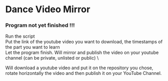 # Dance Video Mirror

### Program not yet finished !!!

Run the script \
Put the link of the youtube video you want to download, the timestamps of the part you want to learn \
Let the program finish. Will mirror and publish the video on your youtube channel (can be private, unlisted or public) \


Will download a youtube video and put it on the repository you chose, rotate horizontally the video and then publish it on your YouTube Channel.
